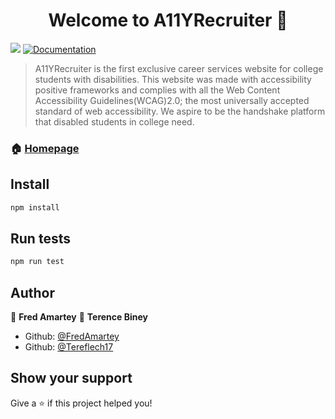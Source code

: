 <h1 align="center">Welcome to A11YRecruiter 👋</h1>
<p>
  <img src="https://img.shields.io/badge/version-1.0.0-blue.svg?cacheSeconds=2592000" />
  <a href="https://github.com/FredAmartey/a11yrecruiter">
    <img alt="Documentation" src="https://img.shields.io/badge/documentation-yes-brightgreen.svg" target="_blank" />
  </a>
</p>

> A11YRecruiter is the first exclusive career services website for college students with disabilities. This website was made with accessibility positive frameworks and complies with all the Web Content Accessibility Guidelines(WCAG)2.0; the most universally accepted standard of web accessibility. We aspire to be the handshake platform that disabled students in college need.

### 🏠 [Homepage](https://a11yrecruiter.com/)

## Install

```sh
npm install
```

## Run tests

```sh
npm run test
```

## Author

👤 **Fred Amartey**
👤 **Terence Biney**

* Github: [@FredAmartey](https://github.com/FredAmartey)
* Github: [@Tereflech17](https://github.com/Tereflech17)

## Show your support

Give a ⭐️ if this project helped you!

